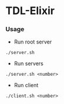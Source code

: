 # TDL-Elixir

### Usage

- Run root server

```
./server.sh
```

- Run servers

```
./server.sh <number>
```

- Run client

```
./client.sh <number>
```
